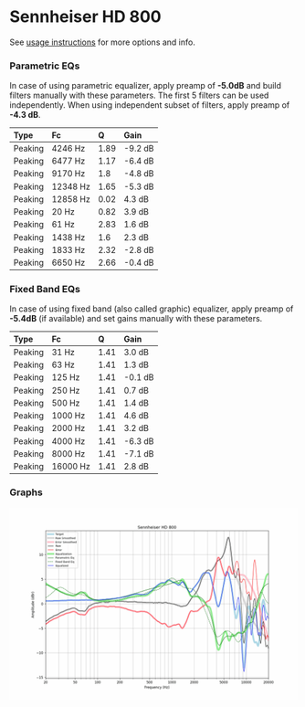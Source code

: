 # Sennheiser HD 800
See [usage instructions](https://github.com/jaakkopasanen/AutoEq#usage) for more options and info.

### Parametric EQs
In case of using parametric equalizer, apply preamp of **-5.0dB** and build filters manually
with these parameters. The first 5 filters can be used independently.
When using independent subset of filters, apply preamp of **-4.3 dB**.

| Type    | Fc       |    Q | Gain    |
|:--------|:---------|:-----|:--------|
| Peaking | 4246 Hz  | 1.89 | -9.2 dB |
| Peaking | 6477 Hz  | 1.17 | -6.4 dB |
| Peaking | 9170 Hz  | 1.8  | -4.8 dB |
| Peaking | 12348 Hz | 1.65 | -5.3 dB |
| Peaking | 12858 Hz | 0.02 | 4.3 dB  |
| Peaking | 20 Hz    | 0.82 | 3.9 dB  |
| Peaking | 61 Hz    | 2.83 | 1.6 dB  |
| Peaking | 1438 Hz  | 1.6  | 2.3 dB  |
| Peaking | 1833 Hz  | 2.32 | -2.8 dB |
| Peaking | 6650 Hz  | 2.66 | -0.4 dB |

### Fixed Band EQs
In case of using fixed band (also called graphic) equalizer, apply preamp of **-5.4dB**
(if available) and set gains manually with these parameters.

| Type    | Fc       |    Q | Gain    |
|:--------|:---------|:-----|:--------|
| Peaking | 31 Hz    | 1.41 | 3.0 dB  |
| Peaking | 63 Hz    | 1.41 | 1.3 dB  |
| Peaking | 125 Hz   | 1.41 | -0.1 dB |
| Peaking | 250 Hz   | 1.41 | 0.7 dB  |
| Peaking | 500 Hz   | 1.41 | 1.4 dB  |
| Peaking | 1000 Hz  | 1.41 | 4.6 dB  |
| Peaking | 2000 Hz  | 1.41 | 3.2 dB  |
| Peaking | 4000 Hz  | 1.41 | -6.3 dB |
| Peaking | 8000 Hz  | 1.41 | -7.1 dB |
| Peaking | 16000 Hz | 1.41 | 2.8 dB  |

### Graphs
![](./Sennheiser%20HD%20800.png)